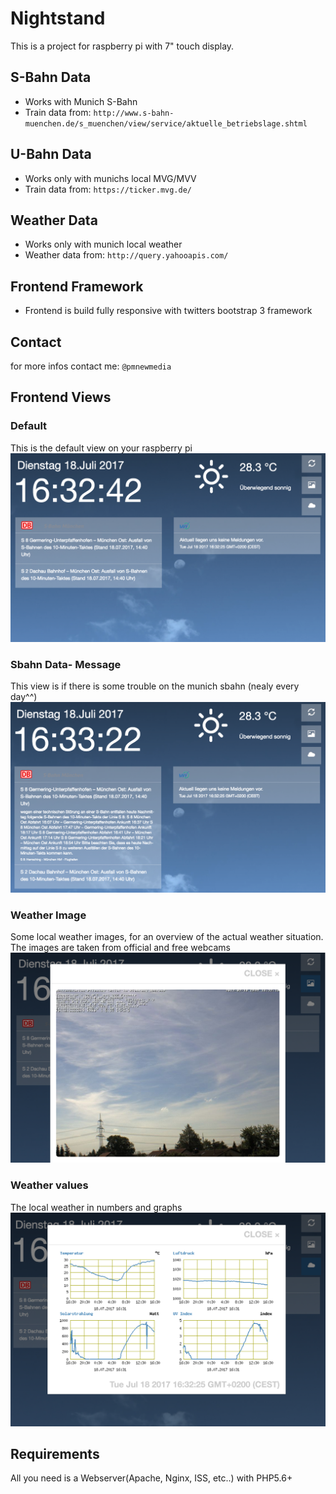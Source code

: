 # Nightstand
This is a project for raspberry pi with 7" touch display.

## S-Bahn Data
* Works with Munich S-Bahn
* Train data from: `http://www.s-bahn-muenchen.de/s_muenchen/view/service/aktuelle_betriebslage.shtml`

## U-Bahn Data
* Works only with munichs local MVG/MVV
* Train data from: `https://ticker.mvg.de/`

## Weather Data
* Works only with munich local weather
* Weather data from: `http://query.yahooapis.com/`

## Frontend Framework
* Frontend is build fully responsive with twitters bootstrap 3 framework


## Contact
for more infos contact me: `@pmnewmedia`


## Frontend Views
### Default 
This is the default view on your raspberry pi
![Default-View](https://github.com/dkoehl/nightstand/blob/master/_screenshots_/default_view.png)


### Sbahn Data- Message 
This view is if there is some trouble on the munich sbahn (nealy every day^^)
![SbahnMessage-View](https://github.com/dkoehl/nightstand/blob/master/_screenshots_/message_view.png)

### Weather Image 
Some local weather images, for an overview of the actual weather situation. The images are taken from official and free webcams
![WeatherImage-View](https://github.com/dkoehl/nightstand/blob/master/_screenshots_/weatherimage_view.png)

### Weather values
The local weather in numbers and graphs
![WeatherValue-View](https://github.com/dkoehl/nightstand/blob/master/_screenshots_/weathervalue_view.png)


## Requirements
All you need is a Webserver(Apache, Nginx, ISS, etc..) with PHP5.6+
